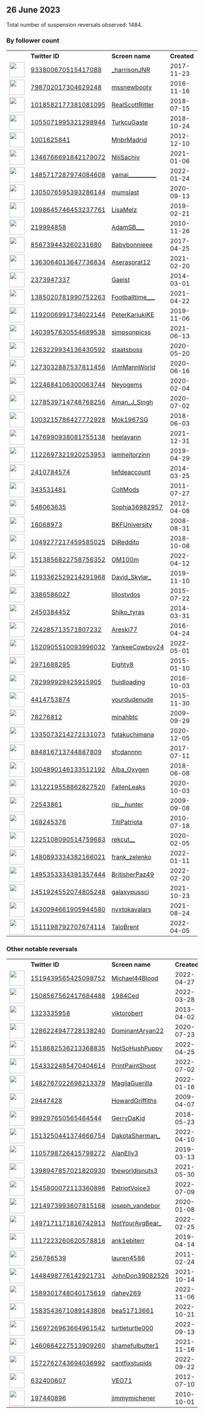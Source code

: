 
## 26 June 2023
Total number of suspension reversals observed: 1484.

### By follower count
<table><tr><th></th><th align="left">Twitter ID</th><th align="left">Screen name</th>
<th align="left">Created</th><th align="left">Status</th><th align="left">Suspended</th><th align="left">Followers</th>
<tr><td><a href="https://pbs.twimg.com/profile_images/1667821215573061633/NO-OcoFa_normal.jpg"><img src="https://pbs.twimg.com/profile_images/1667821215573061633/NO-OcoFa_normal.jpg" width="40px" height="40px" align="center"/></a></td><td><a href="https://twitter.com/intent/user?user_id=933800670515417088">933800670515417088</a></td><td><a href="https://twitter.com/_harrisonJNR">_harrisonJNR</a></td><td>2017-11-23</td><td align="center"></td><td></td><td>256000</td></tr>
<tr><td><a href="https://pbs.twimg.com/profile_images/1634045401740242944/fpsx8SBa_normal.jpg"><img src="https://pbs.twimg.com/profile_images/1634045401740242944/fpsx8SBa_normal.jpg" width="40px" height="40px" align="center"/></a></td><td><a href="https://twitter.com/intent/user?user_id=798702017304629248">798702017304629248</a></td><td><a href="https://twitter.com/mssnewbooty">mssnewbooty</a></td><td>2016-11-16</td><td align="center"></td><td></td><td>172353</td></tr>
<tr><td><a href="https://pbs.twimg.com/profile_images/1501017544894951425/L1RVDiRH_normal.jpg"><img src="https://pbs.twimg.com/profile_images/1501017544894951425/L1RVDiRH_normal.jpg" width="40px" height="40px" align="center"/></a></td><td><a href="https://twitter.com/intent/user?user_id=1018582177381081095">1018582177381081095</a></td><td><a href="https://twitter.com/RealScottRitter">RealScottRitter</a></td><td>2018-07-15</td><td align="center"></td><td>2023-03-30</td><td>122947</td></tr>
<tr><td><a href="https://pbs.twimg.com/profile_images/1659188934868606977/WMhh7ieA_normal.jpg"><img src="https://pbs.twimg.com/profile_images/1659188934868606977/WMhh7ieA_normal.jpg" width="40px" height="40px" align="center"/></a></td><td><a href="https://twitter.com/intent/user?user_id=1055071995321298944">1055071995321298944</a></td><td><a href="https://twitter.com/TurkcuGaste">TurkcuGaste</a></td><td>2018-10-24</td><td align="center"></td><td>2023-01-09</td><td>111646</td></tr>
<tr><td><a href="https://pbs.twimg.com/profile_images/1645516650844700673/lOeXl5wD_normal.jpg"><img src="https://pbs.twimg.com/profile_images/1645516650844700673/lOeXl5wD_normal.jpg" width="40px" height="40px" align="center"/></a></td><td><a href="https://twitter.com/intent/user?user_id=1001625841">1001625841</a></td><td><a href="https://twitter.com/MnbrMadrid">MnbrMadrid</a></td><td>2012-12-10</td><td align="center"></td><td></td><td>96623</td></tr>
<tr><td><a href="https://pbs.twimg.com/profile_images/1616471232031133696/ssNO3yLb_normal.jpg"><img src="https://pbs.twimg.com/profile_images/1616471232031133696/ssNO3yLb_normal.jpg" width="40px" height="40px" align="center"/></a></td><td><a href="https://twitter.com/intent/user?user_id=1346766691842179072">1346766691842179072</a></td><td><a href="https://twitter.com/NijiSachiv">NijiSachiv</a></td><td>2021-01-06</td><td align="center"></td><td></td><td>77748</td></tr>
<tr><td><a href="https://pbs.twimg.com/profile_images/1641071864478040066/pzkhXKtl_normal.jpg"><img src="https://pbs.twimg.com/profile_images/1641071864478040066/pzkhXKtl_normal.jpg" width="40px" height="40px" align="center"/></a></td><td><a href="https://twitter.com/intent/user?user_id=1485717287974084608">1485717287974084608</a></td><td><a href="https://twitter.com/yamai__________">yamai__________</a></td><td>2022-01-24</td><td align="center"></td><td>2023-05-13</td><td>70196</td></tr>
<tr><td><a href="https://pbs.twimg.com/profile_images/1643846033468784641/myPUgYjV_normal.jpg"><img src="https://pbs.twimg.com/profile_images/1643846033468784641/myPUgYjV_normal.jpg" width="40px" height="40px" align="center"/></a></td><td><a href="https://twitter.com/intent/user?user_id=1305076595393286144">1305076595393286144</a></td><td><a href="https://twitter.com/mumslast">mumslast</a></td><td>2020-09-13</td><td align="center"></td><td></td><td>61101</td></tr>
<tr><td><a href="https://pbs.twimg.com/profile_images/1642581015485902854/rCXjH1Np_normal.jpg"><img src="https://pbs.twimg.com/profile_images/1642581015485902854/rCXjH1Np_normal.jpg" width="40px" height="40px" align="center"/></a></td><td><a href="https://twitter.com/intent/user?user_id=1098645746453237761">1098645746453237761</a></td><td><a href="https://twitter.com/LisaMelz">LisaMelz</a></td><td>2019-02-21</td><td align="center"></td><td></td><td>60160</td></tr>
<tr><td><a href="https://pbs.twimg.com/profile_images/1646244767741759489/BuWHrGzO_normal.jpg"><img src="https://pbs.twimg.com/profile_images/1646244767741759489/BuWHrGzO_normal.jpg" width="40px" height="40px" align="center"/></a></td><td><a href="https://twitter.com/intent/user?user_id=219994858">219994858</a></td><td><a href="https://twitter.com/AdamSB___">AdamSB___</a></td><td>2010-11-26</td><td align="center"></td><td></td><td>59679</td></tr>
<tr><td><a href="https://pbs.twimg.com/profile_images/1653160087144345600/mhjIfk4w_normal.jpg"><img src="https://pbs.twimg.com/profile_images/1653160087144345600/mhjIfk4w_normal.jpg" width="40px" height="40px" align="center"/></a></td><td><a href="https://twitter.com/intent/user?user_id=856739443260231680">856739443260231680</a></td><td><a href="https://twitter.com/Babybonnieee">Babybonnieee</a></td><td>2017-04-25</td><td align="center"></td><td></td><td>59068</td></tr>
<tr><td><a href="https://pbs.twimg.com/profile_images/1667831515680583684/gN7zfycC_normal.jpg"><img src="https://pbs.twimg.com/profile_images/1667831515680583684/gN7zfycC_normal.jpg" width="40px" height="40px" align="center"/></a></td><td><a href="https://twitter.com/intent/user?user_id=1363064013647736834">1363064013647736834</a></td><td><a href="https://twitter.com/Aserasorat12">Aserasorat12</a></td><td>2021-02-20</td><td align="center"></td><td></td><td>51952</td></tr>
<tr><td><a href="https://pbs.twimg.com/profile_images/1642081405730451457/GjRyX9gR_normal.jpg"><img src="https://pbs.twimg.com/profile_images/1642081405730451457/GjRyX9gR_normal.jpg" width="40px" height="40px" align="center"/></a></td><td><a href="https://twitter.com/intent/user?user_id=2373947337">2373947337</a></td><td><a href="https://twitter.com/Gaeist">Gaeist</a></td><td>2014-03-01</td><td align="center"></td><td></td><td>43244</td></tr>
<tr><td><a href="https://pbs.twimg.com/profile_images/1393523294326992897/pCuz42WK_normal.jpg"><img src="https://pbs.twimg.com/profile_images/1393523294326992897/pCuz42WK_normal.jpg" width="40px" height="40px" align="center"/></a></td><td><a href="https://twitter.com/intent/user?user_id=1385020781990752263">1385020781990752263</a></td><td><a href="https://twitter.com/Footballtime___">Footballtime___</a></td><td>2021-04-22</td><td align="center"></td><td>2022-12-19</td><td>41881</td></tr>
<tr><td><a href="https://pbs.twimg.com/profile_images/1273833476337340417/-8go6TsQ_normal.jpg"><img src="https://pbs.twimg.com/profile_images/1273833476337340417/-8go6TsQ_normal.jpg" width="40px" height="40px" align="center"/></a></td><td><a href="https://twitter.com/intent/user?user_id=1192006991734022144">1192006991734022144</a></td><td><a href="https://twitter.com/PeterKariukiKE">PeterKariukiKE</a></td><td>2019-11-06</td><td align="center"></td><td>2022-08-27</td><td>41324</td></tr>
<tr><td><a href="https://pbs.twimg.com/profile_images/1566624364518309894/Mnyfd7ZF_normal.jpg"><img src="https://pbs.twimg.com/profile_images/1566624364518309894/Mnyfd7ZF_normal.jpg" width="40px" height="40px" align="center"/></a></td><td><a href="https://twitter.com/intent/user?user_id=1403957830554689538">1403957830554689538</a></td><td><a href="https://twitter.com/simpsonpicss">simpsonpicss</a></td><td>2021-06-13</td><td align="center"></td><td></td><td>40762</td></tr>
<tr><td><a href="https://pbs.twimg.com/profile_images/1618972018707152897/M8GRb7d3_normal.jpg"><img src="https://pbs.twimg.com/profile_images/1618972018707152897/M8GRb7d3_normal.jpg" width="40px" height="40px" align="center"/></a></td><td><a href="https://twitter.com/intent/user?user_id=1263229934136430592">1263229934136430592</a></td><td><a href="https://twitter.com/staatsboss">staatsboss</a></td><td>2020-05-20</td><td align="center"></td><td></td><td>34148</td></tr>
<tr><td><a href="https://pbs.twimg.com/profile_images/1273054132039872513/qP-x_K2W_normal.jpg"><img src="https://pbs.twimg.com/profile_images/1273054132039872513/qP-x_K2W_normal.jpg" width="40px" height="40px" align="center"/></a></td><td><a href="https://twitter.com/intent/user?user_id=1273032887537811456">1273032887537811456</a></td><td><a href="https://twitter.com/IAmMannWorld">IAmMannWorld</a></td><td>2020-06-16</td><td align="center"></td><td></td><td>33905</td></tr>
<tr><td><a href="https://pbs.twimg.com/profile_images/1631224104249446403/87FketWT_normal.jpg"><img src="https://pbs.twimg.com/profile_images/1631224104249446403/87FketWT_normal.jpg" width="40px" height="40px" align="center"/></a></td><td><a href="https://twitter.com/intent/user?user_id=1224684106300063744">1224684106300063744</a></td><td><a href="https://twitter.com/Neyogems">Neyogems</a></td><td>2020-02-04</td><td align="center"></td><td></td><td>32084</td></tr>
<tr><td><a href="https://pbs.twimg.com/profile_images/1307208911246618632/GGyDHPYb_normal.jpg"><img src="https://pbs.twimg.com/profile_images/1307208911246618632/GGyDHPYb_normal.jpg" width="40px" height="40px" align="center"/></a></td><td><a href="https://twitter.com/intent/user?user_id=1278539714748768256">1278539714748768256</a></td><td><a href="https://twitter.com/Aman_J_Singh">Aman_J_Singh</a></td><td>2020-07-02</td><td align="center"></td><td></td><td>27799</td></tr>
<tr><td><a href="https://pbs.twimg.com/profile_images/1657524558872674306/aW49xWZD_normal.jpg"><img src="https://pbs.twimg.com/profile_images/1657524558872674306/aW49xWZD_normal.jpg" width="40px" height="40px" align="center"/></a></td><td><a href="https://twitter.com/intent/user?user_id=1003215786427772928">1003215786427772928</a></td><td><a href="https://twitter.com/Mok1967SG">Mok1967SG</a></td><td>2018-06-03</td><td align="center"></td><td>2022-08-30</td><td>25756</td></tr>
<tr><td><a href="https://pbs.twimg.com/profile_images/1644765013125771265/cOAZEEPc_normal.jpg"><img src="https://pbs.twimg.com/profile_images/1644765013125771265/cOAZEEPc_normal.jpg" width="40px" height="40px" align="center"/></a></td><td><a href="https://twitter.com/intent/user?user_id=1476990938081755138">1476990938081755138</a></td><td><a href="https://twitter.com/heelayann">heelayann</a></td><td>2021-12-31</td><td align="center"></td><td>2023-06-26</td><td>24500</td></tr>
<tr><td><a href="https://pbs.twimg.com/profile_images/1310316679235280897/EI2hIFe8_normal.jpg"><img src="https://pbs.twimg.com/profile_images/1310316679235280897/EI2hIFe8_normal.jpg" width="40px" height="40px" align="center"/></a></td><td><a href="https://twitter.com/intent/user?user_id=1122697321920253953">1122697321920253953</a></td><td><a href="https://twitter.com/iamheitorzinn">iamheitorzinn</a></td><td>2019-04-29</td><td align="center"></td><td></td><td>24416</td></tr>
<tr><td><a href="https://pbs.twimg.com/profile_images/1359408890761330691/6BLuKGxE_normal.jpg"><img src="https://pbs.twimg.com/profile_images/1359408890761330691/6BLuKGxE_normal.jpg" width="40px" height="40px" align="center"/></a></td><td><a href="https://twitter.com/intent/user?user_id=2410784574">2410784574</a></td><td><a href="https://twitter.com/liefdeaccount">liefdeaccount</a></td><td>2014-03-25</td><td align="center"></td><td></td><td>23795</td></tr>
<tr><td><a href="https://pbs.twimg.com/profile_images/1659479316730634240/mRpWsNDt_normal.jpg"><img src="https://pbs.twimg.com/profile_images/1659479316730634240/mRpWsNDt_normal.jpg" width="40px" height="40px" align="center"/></a></td><td><a href="https://twitter.com/intent/user?user_id=343531481">343531481</a></td><td><a href="https://twitter.com/ColtMods">ColtMods</a></td><td>2011-07-27</td><td align="center"></td><td></td><td>22147</td></tr>
<tr><td><a href="https://pbs.twimg.com/profile_images/1459852653270286338/jYwfdvGt_normal.jpg"><img src="https://pbs.twimg.com/profile_images/1459852653270286338/jYwfdvGt_normal.jpg" width="40px" height="40px" align="center"/></a></td><td><a href="https://twitter.com/intent/user?user_id=548063635">548063635</a></td><td><a href="https://twitter.com/Sophia36982957">Sophia36982957</a></td><td>2012-04-08</td><td align="center"></td><td>2023-03-21</td><td>19123</td></tr>
<tr><td><a href="https://pbs.twimg.com/profile_images/1668775921397145600/lj9zZQ0M_normal.jpg"><img src="https://pbs.twimg.com/profile_images/1668775921397145600/lj9zZQ0M_normal.jpg" width="40px" height="40px" align="center"/></a></td><td><a href="https://twitter.com/intent/user?user_id=16068973">16068973</a></td><td><a href="https://twitter.com/BKFUniversity">BKFUniversity</a></td><td>2008-08-31</td><td align="center"></td><td></td><td>19122</td></tr>
<tr><td><a href="https://pbs.twimg.com/profile_images/1640487806735724544/C5EaCUMh_normal.jpg"><img src="https://pbs.twimg.com/profile_images/1640487806735724544/C5EaCUMh_normal.jpg" width="40px" height="40px" align="center"/></a></td><td><a href="https://twitter.com/intent/user?user_id=1049277217459585025">1049277217459585025</a></td><td><a href="https://twitter.com/DiReddito">DiReddito</a></td><td>2018-10-08</td><td align="center"></td><td></td><td>18956</td></tr>
<tr><td><a href="https://pbs.twimg.com/profile_images/1514709222692466697/8BhYPpzA_normal.jpg"><img src="https://pbs.twimg.com/profile_images/1514709222692466697/8BhYPpzA_normal.jpg" width="40px" height="40px" align="center"/></a></td><td><a href="https://twitter.com/intent/user?user_id=1513856822758756352">1513856822758756352</a></td><td><a href="https://twitter.com/OM100m">OM100m</a></td><td>2022-04-12</td><td align="center"></td><td>2023-06-17</td><td>18343</td></tr>
<tr><td><a href="https://pbs.twimg.com/profile_images/1351076696905154563/ucdBpX2y_normal.jpg"><img src="https://pbs.twimg.com/profile_images/1351076696905154563/ucdBpX2y_normal.jpg" width="40px" height="40px" align="center"/></a></td><td><a href="https://twitter.com/intent/user?user_id=1193362529214291968">1193362529214291968</a></td><td><a href="https://twitter.com/David_Skylar_">David_Skylar_</a></td><td>2019-11-10</td><td align="center"></td><td>2023-02-14</td><td>18319</td></tr>
<tr><td><a href="https://pbs.twimg.com/profile_images/1271498633440120834/aB0Z4MiP_normal.jpg"><img src="https://pbs.twimg.com/profile_images/1271498633440120834/aB0Z4MiP_normal.jpg" width="40px" height="40px" align="center"/></a></td><td><a href="https://twitter.com/intent/user?user_id=3386586027">3386586027</a></td><td><a href="https://twitter.com/lillostvdos">lillostvdos</a></td><td>2015-07-22</td><td align="center"></td><td></td><td>17689</td></tr>
<tr><td><a href="https://pbs.twimg.com/profile_images/1669413047356538882/UwTcxK-T_normal.jpg"><img src="https://pbs.twimg.com/profile_images/1669413047356538882/UwTcxK-T_normal.jpg" width="40px" height="40px" align="center"/></a></td><td><a href="https://twitter.com/intent/user?user_id=2450384452">2450384452</a></td><td><a href="https://twitter.com/Shiko_tyras">Shiko_tyras</a></td><td>2014-03-31</td><td align="center"></td><td></td><td>17421</td></tr>
<tr><td><a href="https://pbs.twimg.com/profile_images/1325339441926385665/Rrj6h9CK_normal.jpg"><img src="https://pbs.twimg.com/profile_images/1325339441926385665/Rrj6h9CK_normal.jpg" width="40px" height="40px" align="center"/></a></td><td><a href="https://twitter.com/intent/user?user_id=724285713571807232">724285713571807232</a></td><td><a href="https://twitter.com/Areski77">Areski77</a></td><td>2016-04-24</td><td align="center">🔒</td><td></td><td>17008</td></tr>
<tr><td><a href="https://pbs.twimg.com/profile_images/1584281230891261953/gOGnnkTo_normal.jpg"><img src="https://pbs.twimg.com/profile_images/1584281230891261953/gOGnnkTo_normal.jpg" width="40px" height="40px" align="center"/></a></td><td><a href="https://twitter.com/intent/user?user_id=1520905510093996032">1520905510093996032</a></td><td><a href="https://twitter.com/YankeeCowboy24">YankeeCowboy24</a></td><td>2022-05-01</td><td align="center"></td><td>2023-06-20</td><td>16933</td></tr>
<tr><td><a href="https://pbs.twimg.com/profile_images/1307998714666119170/08Sm6QAQ_normal.jpg"><img src="https://pbs.twimg.com/profile_images/1307998714666119170/08Sm6QAQ_normal.jpg" width="40px" height="40px" align="center"/></a></td><td><a href="https://twitter.com/intent/user?user_id=2971688295">2971688295</a></td><td><a href="https://twitter.com/Eighty8">Eighty8</a></td><td>2015-01-10</td><td align="center"></td><td></td><td>15072</td></tr>
<tr><td><a href="https://pbs.twimg.com/profile_images/1650847526658899971/xuAE4n2I_normal.jpg"><img src="https://pbs.twimg.com/profile_images/1650847526658899971/xuAE4n2I_normal.jpg" width="40px" height="40px" align="center"/></a></td><td><a href="https://twitter.com/intent/user?user_id=782999929425915905">782999929425915905</a></td><td><a href="https://twitter.com/fluidloading">fluidloading</a></td><td>2016-10-03</td><td align="center"></td><td></td><td>14205</td></tr>
<tr><td><a href="https://pbs.twimg.com/profile_images/1236418029942198273/vAB9fOtF_normal.jpg"><img src="https://pbs.twimg.com/profile_images/1236418029942198273/vAB9fOtF_normal.jpg" width="40px" height="40px" align="center"/></a></td><td><a href="https://twitter.com/intent/user?user_id=4414753874">4414753874</a></td><td><a href="https://twitter.com/yourdudenude">yourdudenude</a></td><td>2015-11-30</td><td align="center"></td><td></td><td>14153</td></tr>
<tr><td><a href="https://pbs.twimg.com/profile_images/1626003297579540480/CnB1M05F_normal.jpg"><img src="https://pbs.twimg.com/profile_images/1626003297579540480/CnB1M05F_normal.jpg" width="40px" height="40px" align="center"/></a></td><td><a href="https://twitter.com/intent/user?user_id=78276812">78276812</a></td><td><a href="https://twitter.com/minahbtc">minahbtc</a></td><td>2009-09-29</td><td align="center"></td><td></td><td>14135</td></tr>
<tr><td><a href="https://pbs.twimg.com/profile_images/1672641393217650688/PgtFIt7F_normal.jpg"><img src="https://pbs.twimg.com/profile_images/1672641393217650688/PgtFIt7F_normal.jpg" width="40px" height="40px" align="center"/></a></td><td><a href="https://twitter.com/intent/user?user_id=1335073214272131073">1335073214272131073</a></td><td><a href="https://twitter.com/futakuchimana">futakuchimana</a></td><td>2020-12-05</td><td align="center"></td><td>2023-06-17</td><td>13305</td></tr>
<tr><td><a href="https://pbs.twimg.com/profile_images/1390361851888873479/zpxsKybr_normal.jpg"><img src="https://pbs.twimg.com/profile_images/1390361851888873479/zpxsKybr_normal.jpg" width="40px" height="40px" align="center"/></a></td><td><a href="https://twitter.com/intent/user?user_id=884816713744887809">884816713744887809</a></td><td><a href="https://twitter.com/sfcdannnn">sfcdannnn</a></td><td>2017-07-11</td><td align="center"></td><td></td><td>13277</td></tr>
<tr><td><a href="https://pbs.twimg.com/profile_images/1638549092925321217/EObXKm7E_normal.jpg"><img src="https://pbs.twimg.com/profile_images/1638549092925321217/EObXKm7E_normal.jpg" width="40px" height="40px" align="center"/></a></td><td><a href="https://twitter.com/intent/user?user_id=1004890146133512192">1004890146133512192</a></td><td><a href="https://twitter.com/Alba_Oxygen">Alba_Oxygen</a></td><td>2018-06-08</td><td align="center"></td><td>2023-06-10</td><td>13131</td></tr>
<tr><td><a href="https://pbs.twimg.com/profile_images/1562341873540276224/hAI_z-PX_normal.jpg"><img src="https://pbs.twimg.com/profile_images/1562341873540276224/hAI_z-PX_normal.jpg" width="40px" height="40px" align="center"/></a></td><td><a href="https://twitter.com/intent/user?user_id=1312219558862827520">1312219558862827520</a></td><td><a href="https://twitter.com/FallenLeaks">FallenLeaks</a></td><td>2020-10-03</td><td align="center"></td><td></td><td>12962</td></tr>
<tr><td><a href="https://pbs.twimg.com/profile_images/1672856094446878720/MA8Gi9Q8_normal.jpg"><img src="https://pbs.twimg.com/profile_images/1672856094446878720/MA8Gi9Q8_normal.jpg" width="40px" height="40px" align="center"/></a></td><td><a href="https://twitter.com/intent/user?user_id=72543861">72543861</a></td><td><a href="https://twitter.com/rip__hunter">rip__hunter</a></td><td>2009-09-08</td><td align="center">🔒</td><td></td><td>11045</td></tr>
<tr><td><a href="https://pbs.twimg.com/profile_images/1622032271489343490/ohX5aT1o_normal.jpg"><img src="https://pbs.twimg.com/profile_images/1622032271489343490/ohX5aT1o_normal.jpg" width="40px" height="40px" align="center"/></a></td><td><a href="https://twitter.com/intent/user?user_id=168245376">168245376</a></td><td><a href="https://twitter.com/TitiPatriota">TitiPatriota</a></td><td>2010-07-18</td><td align="center"></td><td>2023-06-03</td><td>10994</td></tr>
<tr><td><a href="https://pbs.twimg.com/profile_images/1383478978904608769/wjOLWeiR_normal.jpg"><img src="https://pbs.twimg.com/profile_images/1383478978904608769/wjOLWeiR_normal.jpg" width="40px" height="40px" align="center"/></a></td><td><a href="https://twitter.com/intent/user?user_id=1225108090514759683">1225108090514759683</a></td><td><a href="https://twitter.com/rekcut__">rekcut__</a></td><td>2020-02-05</td><td align="center"></td><td></td><td>10772</td></tr>
<tr><td><a href="https://pbs.twimg.com/profile_images/1607096458360102912/kz-sS5C4_normal.jpg"><img src="https://pbs.twimg.com/profile_images/1607096458360102912/kz-sS5C4_normal.jpg" width="40px" height="40px" align="center"/></a></td><td><a href="https://twitter.com/intent/user?user_id=1480893334382166021">1480893334382166021</a></td><td><a href="https://twitter.com/frank_zelenko">frank_zelenko</a></td><td>2022-01-11</td><td align="center"></td><td>2023-06-20</td><td>10543</td></tr>
<tr><td><a href="https://pbs.twimg.com/profile_images/1666225401616629761/FXZ4hLOj_normal.jpg"><img src="https://pbs.twimg.com/profile_images/1666225401616629761/FXZ4hLOj_normal.jpg" width="40px" height="40px" align="center"/></a></td><td><a href="https://twitter.com/intent/user?user_id=1495353334391357444">1495353334391357444</a></td><td><a href="https://twitter.com/BritisherPaz49">BritisherPaz49</a></td><td>2022-02-20</td><td align="center"></td><td>2023-06-21</td><td>10399</td></tr>
<tr><td><a href="https://pbs.twimg.com/profile_images/1671521762599747587/eN3V6625_normal.jpg"><img src="https://pbs.twimg.com/profile_images/1671521762599747587/eN3V6625_normal.jpg" width="40px" height="40px" align="center"/></a></td><td><a href="https://twitter.com/intent/user?user_id=1451924552074805248">1451924552074805248</a></td><td><a href="https://twitter.com/galaxypussci">galaxypussci</a></td><td>2021-10-23</td><td align="center"></td><td>2022-08-03</td><td>10329</td></tr>
<tr><td><a href="https://pbs.twimg.com/profile_images/1665297872521248771/otVUKQVW_normal.jpg"><img src="https://pbs.twimg.com/profile_images/1665297872521248771/otVUKQVW_normal.jpg" width="40px" height="40px" align="center"/></a></td><td><a href="https://twitter.com/intent/user?user_id=1430094661905944580">1430094661905944580</a></td><td><a href="https://twitter.com/nyxtokavalars">nyxtokavalars</a></td><td>2021-08-24</td><td align="center"></td><td>2023-06-16</td><td>10143</td></tr>
<tr><td><a href="https://pbs.twimg.com/profile_images/1594817612046901248/T91bsOKy_normal.jpg"><img src="https://pbs.twimg.com/profile_images/1594817612046901248/T91bsOKy_normal.jpg" width="40px" height="40px" align="center"/></a></td><td><a href="https://twitter.com/intent/user?user_id=1511198792707674114">1511198792707674114</a></td><td><a href="https://twitter.com/TaloBrent">TaloBrent</a></td><td>2022-04-05</td><td align="center"></td><td>2023-06-22</td><td>10016</td></tr>
</table>

### Other notable reversals
<table><tr><th></th><th align="left">Twitter ID</th><th align="left">Screen name</th>
<th align="left">Created</th><th align="left">Status</th><th align="left">Suspended</th><th align="left">Followers</th>
<tr><td><a href="https://pbs.twimg.com/profile_images/1519439924256256000/lYjoBYmF_normal.jpg"><img src="https://pbs.twimg.com/profile_images/1519439924256256000/lYjoBYmF_normal.jpg" width="40px" height="40px" align="center"/></a></td><td><a href="https://twitter.com/intent/user?user_id=1519439565425098752">1519439565425098752</a></td><td><a href="https://twitter.com/Michael44Blood">Michael44Blood</a></td><td>2022-04-27</td><td align="center"></td><td>2023-06-16</td><td>2794</td></tr>
<tr><td><a href="https://pbs.twimg.com/profile_images/1662628648674013189/pVlm0Qda_normal.jpg"><img src="https://pbs.twimg.com/profile_images/1662628648674013189/pVlm0Qda_normal.jpg" width="40px" height="40px" align="center"/></a></td><td><a href="https://twitter.com/intent/user?user_id=1508567562417684488">1508567562417684488</a></td><td><a href="https://twitter.com/1984Ced">1984Ced</a></td><td>2022-03-28</td><td align="center"></td><td>2023-06-21</td><td>260</td></tr>
<tr><td><a href="https://pbs.twimg.com/profile_images/1628494870716497920/9aIVtN-f_normal.jpg"><img src="https://pbs.twimg.com/profile_images/1628494870716497920/9aIVtN-f_normal.jpg" width="40px" height="40px" align="center"/></a></td><td><a href="https://twitter.com/intent/user?user_id=1323335958">1323335958</a></td><td><a href="https://twitter.com/viktorobert">viktorobert</a></td><td>2013-04-02</td><td align="center"></td><td>2023-05-28</td><td>889</td></tr>
<tr><td><a href="https://pbs.twimg.com/profile_images/1667481054935126022/WORNXWJM_normal.jpg"><img src="https://pbs.twimg.com/profile_images/1667481054935126022/WORNXWJM_normal.jpg" width="40px" height="40px" align="center"/></a></td><td><a href="https://twitter.com/intent/user?user_id=1286224947728138240">1286224947728138240</a></td><td><a href="https://twitter.com/DominantAryan22">DominantAryan22</a></td><td>2020-07-23</td><td align="center"></td><td>2023-06-16</td><td>444</td></tr>
<tr><td><a href="https://pbs.twimg.com/profile_images/1584667560385150981/ATl85sk0_normal.jpg"><img src="https://pbs.twimg.com/profile_images/1584667560385150981/ATl85sk0_normal.jpg" width="40px" height="40px" align="center"/></a></td><td><a href="https://twitter.com/intent/user?user_id=1518682536213368835">1518682536213368835</a></td><td><a href="https://twitter.com/NotSoHushPuppy">NotSoHushPuppy</a></td><td>2022-04-25</td><td align="center"></td><td>2023-06-19</td><td>504</td></tr>
<tr><td><a href="https://pbs.twimg.com/profile_images/1615257136665182208/xHUwOtBD_normal.jpg"><img src="https://pbs.twimg.com/profile_images/1615257136665182208/xHUwOtBD_normal.jpg" width="40px" height="40px" align="center"/></a></td><td><a href="https://twitter.com/intent/user?user_id=1543322485470404614">1543322485470404614</a></td><td><a href="https://twitter.com/PrintPaintShoot">PrintPaintShoot</a></td><td>2022-07-02</td><td align="center">🔒</td><td>2023-06-22</td><td>4961</td></tr>
<tr><td><a href="https://pbs.twimg.com/profile_images/1577458947539312641/qrG7POwt_normal.jpg"><img src="https://pbs.twimg.com/profile_images/1577458947539312641/qrG7POwt_normal.jpg" width="40px" height="40px" align="center"/></a></td><td><a href="https://twitter.com/intent/user?user_id=1482767022698213379">1482767022698213379</a></td><td><a href="https://twitter.com/MagilaGuerilla">MagilaGuerilla</a></td><td>2022-01-16</td><td align="center"></td><td>2022-10-23</td><td>160</td></tr>
<tr><td><a href="https://pbs.twimg.com/profile_images/1518655182388744198/vKADCo4x_normal.jpg"><img src="https://pbs.twimg.com/profile_images/1518655182388744198/vKADCo4x_normal.jpg" width="40px" height="40px" align="center"/></a></td><td><a href="https://twitter.com/intent/user?user_id=29447428">29447428</a></td><td><a href="https://twitter.com/HowardGriffiths">HowardGriffiths</a></td><td>2009-04-07</td><td align="center"></td><td>2023-06-25</td><td>5935</td></tr>
<tr><td><a href="https://pbs.twimg.com/profile_images/1636935611079598088/JL_1yfYr_normal.jpg"><img src="https://pbs.twimg.com/profile_images/1636935611079598088/JL_1yfYr_normal.jpg" width="40px" height="40px" align="center"/></a></td><td><a href="https://twitter.com/intent/user?user_id=999297650565484544">999297650565484544</a></td><td><a href="https://twitter.com/GerryDaKid">GerryDaKid</a></td><td>2018-05-23</td><td align="center"></td><td>2023-06-02</td><td>723</td></tr>
<tr><td><a href="https://pbs.twimg.com/profile_images/1669379345222074374/5XtzUdWx_normal.jpg"><img src="https://pbs.twimg.com/profile_images/1669379345222074374/5XtzUdWx_normal.jpg" width="40px" height="40px" align="center"/></a></td><td><a href="https://twitter.com/intent/user?user_id=1513250441374666754">1513250441374666754</a></td><td><a href="https://twitter.com/DakotaSherman_">DakotaSherman_</a></td><td>2022-04-10</td><td align="center"></td><td>2023-06-22</td><td>274</td></tr>
<tr><td><a href="https://pbs.twimg.com/profile_images/1620666524598927360/bBQwIruE_normal.jpg"><img src="https://pbs.twimg.com/profile_images/1620666524598927360/bBQwIruE_normal.jpg" width="40px" height="40px" align="center"/></a></td><td><a href="https://twitter.com/intent/user?user_id=1105798726415798272">1105798726415798272</a></td><td><a href="https://twitter.com/AlanElly3">AlanElly3</a></td><td>2019-03-13</td><td align="center"></td><td>2023-06-19</td><td>786</td></tr>
<tr><td><a href="https://pbs.twimg.com/profile_images/1671900094969282561/xteHlWDc_normal.jpg"><img src="https://pbs.twimg.com/profile_images/1671900094969282561/xteHlWDc_normal.jpg" width="40px" height="40px" align="center"/></a></td><td><a href="https://twitter.com/intent/user?user_id=1398947857021820930">1398947857021820930</a></td><td><a href="https://twitter.com/theworldisnuts3">theworldisnuts3</a></td><td>2021-05-30</td><td align="center"></td><td>2023-06-21</td><td>97</td></tr>
<tr><td><a href="https://pbs.twimg.com/profile_images/1545811356947025921/jAKTZag3_normal.jpg"><img src="https://pbs.twimg.com/profile_images/1545811356947025921/jAKTZag3_normal.jpg" width="40px" height="40px" align="center"/></a></td><td><a href="https://twitter.com/intent/user?user_id=1545800072113360896">1545800072113360896</a></td><td><a href="https://twitter.com/PatriotVoice3">PatriotVoice3</a></td><td>2022-07-09</td><td align="center"></td><td>2023-06-21</td><td>5175</td></tr>
<tr><td><a href="https://pbs.twimg.com/profile_images/1341658401147813888/ywK5g4-a_normal.jpg"><img src="https://pbs.twimg.com/profile_images/1341658401147813888/ywK5g4-a_normal.jpg" width="40px" height="40px" align="center"/></a></td><td><a href="https://twitter.com/intent/user?user_id=1214973993607815168">1214973993607815168</a></td><td><a href="https://twitter.com/joseph_vandebor">joseph_vandebor</a></td><td>2020-01-08</td><td align="center"></td><td>2023-06-18</td><td>421</td></tr>
<tr><td><a href="https://pbs.twimg.com/profile_images/1603190705395990531/fSF0IKNX_normal.jpg"><img src="https://pbs.twimg.com/profile_images/1603190705395990531/fSF0IKNX_normal.jpg" width="40px" height="40px" align="center"/></a></td><td><a href="https://twitter.com/intent/user?user_id=1497171171816742913">1497171171816742913</a></td><td><a href="https://twitter.com/NotYourAvgBear_">NotYourAvgBear_</a></td><td>2022-02-25</td><td align="center">🔒</td><td>2023-06-20</td><td>474</td></tr>
<tr><td><a href="https://pbs.twimg.com/profile_images/1667315232161579009/MJzC--Ks_normal.jpg"><img src="https://pbs.twimg.com/profile_images/1667315232161579009/MJzC--Ks_normal.jpg" width="40px" height="40px" align="center"/></a></td><td><a href="https://twitter.com/intent/user?user_id=1117223260620578816">1117223260620578816</a></td><td><a href="https://twitter.com/ank1ebiterr">ank1ebiterr</a></td><td>2019-04-14</td><td align="center"></td><td>2023-06-17</td><td>3501</td></tr>
<tr><td><a href="https://pbs.twimg.com/profile_images/2866587686/1fc87bd7d627821304f5cb2bb46c013a_normal.jpeg"><img src="https://pbs.twimg.com/profile_images/2866587686/1fc87bd7d627821304f5cb2bb46c013a_normal.jpeg" width="40px" height="40px" align="center"/></a></td><td><a href="https://twitter.com/intent/user?user_id=256786539">256786539</a></td><td><a href="https://twitter.com/lauren4586">lauren4586</a></td><td>2011-02-24</td><td align="center"></td><td>2023-05-17</td><td>37</td></tr>
<tr><td><a href="https://pbs.twimg.com/profile_images/1484045208413212673/L3q518Sr_normal.jpg"><img src="https://pbs.twimg.com/profile_images/1484045208413212673/L3q518Sr_normal.jpg" width="40px" height="40px" align="center"/></a></td><td><a href="https://twitter.com/intent/user?user_id=1448498776142921731">1448498776142921731</a></td><td><a href="https://twitter.com/JohnDon39082526">JohnDon39082526</a></td><td>2021-10-14</td><td align="center"></td><td>2022-08-02</td><td>2330</td></tr>
<tr><td><a href="https://pbs.twimg.com/profile_images/1671768197593268225/7zTA3dOv_normal.jpg"><img src="https://pbs.twimg.com/profile_images/1671768197593268225/7zTA3dOv_normal.jpg" width="40px" height="40px" align="center"/></a></td><td><a href="https://twitter.com/intent/user?user_id=1589301748040175619">1589301748040175619</a></td><td><a href="https://twitter.com/rlahey269">rlahey269</a></td><td>2022-11-06</td><td align="center"></td><td>2023-06-21</td><td>107</td></tr>
<tr><td><a href="https://pbs.twimg.com/profile_images/1584374641392508931/3PeRXDEf_normal.jpg"><img src="https://pbs.twimg.com/profile_images/1584374641392508931/3PeRXDEf_normal.jpg" width="40px" height="40px" align="center"/></a></td><td><a href="https://twitter.com/intent/user?user_id=1583543671089143808">1583543671089143808</a></td><td><a href="https://twitter.com/bea51713661">bea51713661</a></td><td>2022-10-21</td><td align="center"></td><td>2022-12-16</td><td>100</td></tr>
<tr><td><a href="https://pbs.twimg.com/profile_images/1569727110016647169/uJr8jI6-_normal.jpg"><img src="https://pbs.twimg.com/profile_images/1569727110016647169/uJr8jI6-_normal.jpg" width="40px" height="40px" align="center"/></a></td><td><a href="https://twitter.com/intent/user?user_id=1569726963664961542">1569726963664961542</a></td><td><a href="https://twitter.com/turtleturtle000">turtleturtle000</a></td><td>2022-09-13</td><td align="center"></td><td>2022-12-03</td><td>68</td></tr>
<tr><td><a href="https://pbs.twimg.com/profile_images/1502900501616246787/MOnhaUaN_normal.jpg"><img src="https://pbs.twimg.com/profile_images/1502900501616246787/MOnhaUaN_normal.jpg" width="40px" height="40px" align="center"/></a></td><td><a href="https://twitter.com/intent/user?user_id=1460664227513909260">1460664227513909260</a></td><td><a href="https://twitter.com/shamefulbutter1">shamefulbutter1</a></td><td>2021-11-16</td><td align="center"></td><td>2023-01-06</td><td>84</td></tr>
<tr><td><a href="https://pbs.twimg.com/profile_images/1615181840519942145/cnxnQ_sI_normal.jpg"><img src="https://pbs.twimg.com/profile_images/1615181840519942145/cnxnQ_sI_normal.jpg" width="40px" height="40px" align="center"/></a></td><td><a href="https://twitter.com/intent/user?user_id=1572762743694036992">1572762743694036992</a></td><td><a href="https://twitter.com/cantfixstupids">cantfixstupids</a></td><td>2022-09-22</td><td align="center"></td><td>2023-06-23</td><td>1024</td></tr>
<tr><td><a href="https://pbs.twimg.com/profile_images/2386433288/juz7taf0sbg37bkat30d_normal.jpeg"><img src="https://pbs.twimg.com/profile_images/2386433288/juz7taf0sbg37bkat30d_normal.jpeg" width="40px" height="40px" align="center"/></a></td><td><a href="https://twitter.com/intent/user?user_id=632400607">632400607</a></td><td><a href="https://twitter.com/VEO71">VEO71</a></td><td>2012-07-10</td><td align="center"></td><td>2023-06-18</td><td>926</td></tr>
<tr><td><a href="https://pbs.twimg.com/profile_images/1167996126999412737/R_9XEomR_normal.jpg"><img src="https://pbs.twimg.com/profile_images/1167996126999412737/R_9XEomR_normal.jpg" width="40px" height="40px" align="center"/></a></td><td><a href="https://twitter.com/intent/user?user_id=197440896">197440896</a></td><td><a href="https://twitter.com/jimmymichener">jimmymichener</a></td><td>2010-10-01</td><td align="center"></td><td>2023-06-17</td><td>230</td></tr>
</table>
